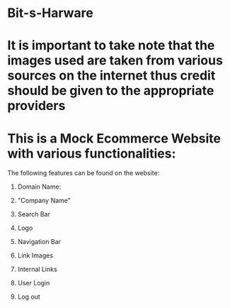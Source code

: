 # Bit-s-Harware

# It is important to take note that the images used are taken from various sources on the internet thus credit should be given to the appropriate providers

# This is a Mock Ecommerce Website with various functionalities: 

The following features can be found on the website: 

1. Domain Name: 

2. "Company Name"

3. Search Bar 

4. Logo 

5. Navigation Bar 

6. Link Images 

7. Internal Links

8. User Login 

9. Log out

